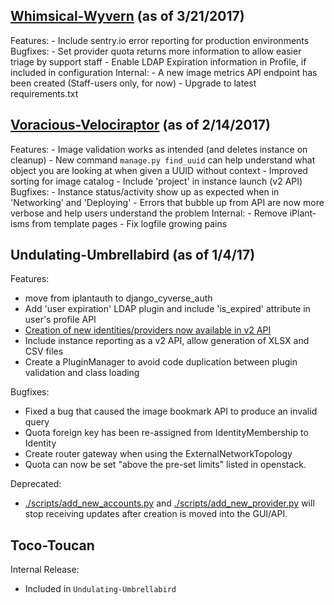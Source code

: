 ## [Whimsical-Wyvern](https://github.com/cyverse/atmosphere/milestone/10?closed=1) (as of 3/21/2017)
Features:
    - Include sentry.io error reporting for production environments
Bugfixes:
    - Set provider quota returns more information to allow easier triage by support staff
    - Enable LDAP Expiration information in Profile, if included in configuration
Internal:
    - A new image metrics API endpoint has been created (Staff-users only, for now)
    - Upgrade to latest requirements.txt

## [Voracious-Velociraptor](https://github.com/cyverse/atmosphere/milestone/9?closed=1) (as of 2/14/2017)
Features:
    - Image validation works as intended (and deletes instance on cleanup)
    - New command `manage.py find_uuid` can help understand what object you are looking at when given a UUID without context
    - Improved sorting for image catalog
    - Include 'project' in instance launch (v2 API)
Bugfixes:
    - Instance status/activity show up as expected when in 'Networking' and 'Deploying'
    - Errors that bubble up from API are now more verbose and help users understand the problem
Internal:
    - Remove iPlant-isms from template pages
    - Fix logfile growing pains

## Undulating-Umbrellabird (as of 1/4/17)

Features:
  - move from iplantauth to django_cyverse_auth
  - Add 'user expiration' LDAP plugin and include 'is_expired' attribute in user's profile API
  - [Creation of new identities/providers now available in v2 API](https://github.com/cyverse/atmosphere/pull/222)
  - Include instance reporting as a v2 API, allow generation of XLSX and CSV files
  - Create a PluginManager to avoid code duplication between plugin validation and class loading

Bugfixes:
  - Fixed a bug that caused the image bookmark API to produce an invalid query
  - Quota foreign key has been re-assigned from IdentityMembership to Identity
  - Create router gateway when using the ExternalNetworkTopology
  - Quota can now be set "above the pre-set limits" listed in openstack.

Deprecated:
  - [./scripts/add_new_accounts.py](./scripts/add_new_accounts.py) and [./scripts/add_new_provider.py](./scripts/add_new_provider.py) will stop receiving updates after creation is moved into the GUI/API.

## Toco-Toucan

Internal Release:
  - Included in `Undulating-Umbrellabird`
